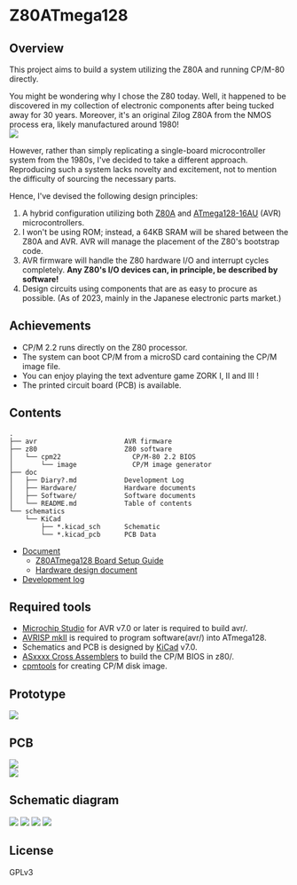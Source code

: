 # Z80ATmega128
## Overview
This project aims to build a system utilizing the Z80A and running CP/M-80 directly.

You might be wondering why I chose the Z80 today. Well, it happened to be discovered in my collection of electronic components after being tucked away for 30 years. Moreover, it's an original Zilog Z80A from the NMOS process era, likely manufactured around 1980!  
  ![](doc/Fig/Z80A.jpeg)

However, rather than simply replicating a single-board microcontroller system from the 1980s, I've decided to take a different approach. Reproducing such a system lacks novelty and excitement, not to mention the difficulty of sourcing the necessary parts. 

Hence, I've devised the following design principles:
1. A hybrid configuration utilizing both [Z80A](https://www.zilog.com/docs/z80/um0080.pdf) and [ATmega128-16AU](https://www.microchip.com/en-us/product/ATmega128) (AVR) microcontrollers.
2. I won't be using ROM; instead, a 64KB SRAM will be shared between the Z80A and AVR. AVR will manage the placement of the Z80's bootstrap code.
3. AVR firmware will handle the Z80 hardware I/O and interrupt cycles completely. **Any Z80's I/O devices can, in principle, be described by software!**
4. Design circuits using components that are as easy to procure as possible. (As of 2023, mainly in the Japanese electronic parts market.)

## Achievements
* CP/M 2.2 runs directly on the Z80 processor.
* The system can boot CP/M from a microSD card containing the CP/M image file.
* You can enjoy playing the text adventure game ZORK I, II and III !
* The printed circuit board (PCB) is available.

## Contents
```
.
├── avr                      AVR firmware
├── z80                      Z80 software
│   └── cpm22                  CP/M-80 2.2 BIOS
│       └── image              CP/M image generator
├── doc
│   ├── Diary?.md            Development Log
│   ├── Hardware/            Hardware documents
│   ├── Software/            Software documents
│   └── README.md            Table of contents
└── schematics
    └── KiCad
        ├── *.kicad_sch      Schematic
        └── *.kicad_pcb      PCB Data
```
- [Document](doc/README.md)
  - [Z80ATmega128 Board Setup Guide](doc/SetupGuide_en.md)
  - [Hardware design document](doc/Hardware/Design.md)
- [Development log](doc/Diary.md)

## Required tools
- [Microchip Studio](https://www.microchip.com/en-us/tools-resources/develop/microchip-studio) for AVR v7.0 or later is required to build avr/.
- [AVRISP mkII](https://www.microchip.com/en-us/development-tool/ATAVRISP2) is required to program software(avr/) into ATmega128.
- Schematics and PCB is designed by [KiCad](https://www.kicad.org/) v7.0.
- [ASxxxx Cross Assemblers](https://shop-pdp.net/ashtml/asxxxx.php) to build the CP/M BIOS in z80/.
- [cpmtools](https://github.com/lipro-cpm4l/cpmtools) for creating CP/M disk image.

## Prototype
  ![](doc/Fig/20230506.jpeg)

## PCB
  ![](doc/Fig/PCB2.jpeg)  
  ![](doc/Fig/PCB1.jpeg)  

## Schematic diagram
![](schematics/KiCad/SVG/Z80ATmega128.svg)
![](schematics/KiCad/SVG/Z80ATmega128-Reset.svg)
![](schematics/KiCad/SVG/Z80ATmega128-SD_Card_Interface.svg)
![](schematics/KiCad/SVG/Z80ATmega128-ExtIO.svg)

## License
GPLv3
